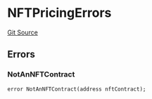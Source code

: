 # NFTPricingErrors
[Git Source](https://github.com/thrackle-io/tron/blob/12b8f8795779c791ed3113763e21492860614b51/src/common/IErrors.sol)


## Errors
### NotAnNFTContract

```solidity
error NotAnNFTContract(address nftContract);
```

